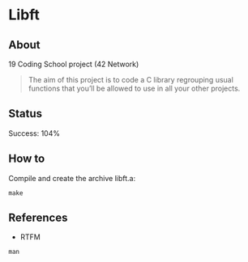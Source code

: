 # Libft

## About

19 Coding School project (42 Network)

>The aim of this project is to code a C library regrouping usual functions that
you’ll be allowed to use in all your other projects.

## Status

Success: 104%

## How to

Compile and create the archive libft.a:
```
make
```

## References

- RTFM
```
man
```
